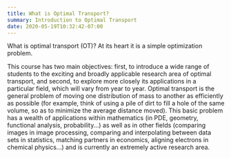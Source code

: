 ```yaml
---
title: What is Optimal Transport?
summary: Introduction to Optimal Transport
date: 2020-05-19T10:32:42-07:00
---
```


What is optimal transport (OT)? At its heart it is a simple optimization problem. 


This course has two main objectives: first, to introduce a wide range of students
to the exciting and broadly applicable research area of optimal transport, and
second, to explore more closely its applications in a particular field, which
will vary from year to year.  Optimal transport is the general problem of moving
one distribution of mass to another as efficiently as possible (for example,
think of using a pile of dirt to fill a hole of the same volume, so as to
minimize the average distance moved).  This basic problem has a wealth of
applications within mathematics (in PDE, geometry, functional analysis,
probability...) as well as in other fields (comparing images in image
processing, comparing and interpolating between data sets in statistics,
matching partners in economics, aligning electrons in chemical physics...) and
is currently an extremely active research area.
